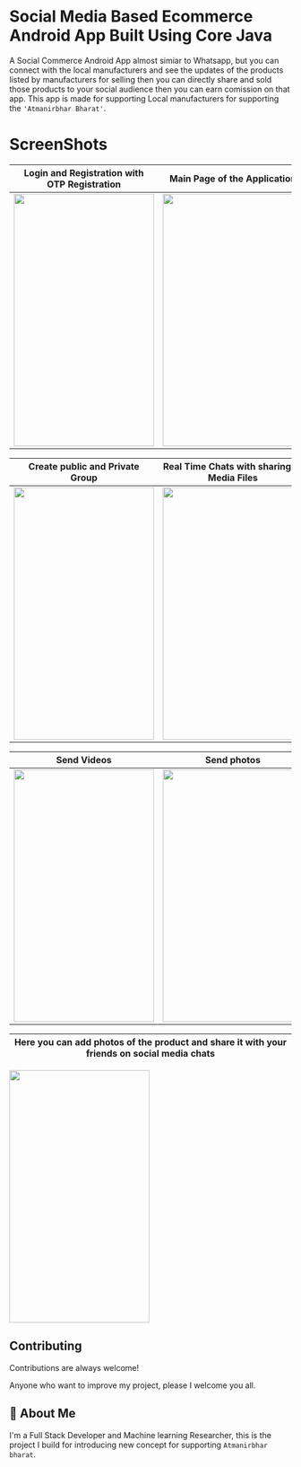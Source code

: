 
# Social Media Based Ecommerce Android App Built Using Core Java

A Social Commerce Android App almost simiar to Whatsapp, but you can connect with the local manufacturers and see the updates of the products listed by manufacturers for selling then you can directly share and sold those products to your social audience then you can earn comission on that app.
This app is made for supporting Local manufacturers for supporting the ``'Atmanirbhar Bharat'``.


# ScreenShots

Login and Registration with OTP Registration |  Main Page of the Application
:-------------------------:|:-------------------------:
<img src="https://user-images.githubusercontent.com/42493387/219646878-665c8b1a-ed34-422a-9974-d5341db32b4d.jpeg"  width="250" height="450">  | <img src="https://user-images.githubusercontent.com/42493387/219646908-a7297db3-043e-41d6-a31e-9f721f5b6bf0.jpeg"  width="250" height="450">

  Create public and Private Group|  Real Time Chats with sharing of Media Files
  :-------------------------:|:-------------------------:
  <img src="https://user-images.githubusercontent.com/42493387/219647761-16ed8789-683b-4c09-b628-ab002a555ecb.jpeg"  width="250" height="450">  | <img src="https://user-images.githubusercontent.com/42493387/219648057-4aa6c7c7-2dcb-4cf6-adf0-f998a5f8677a.jpeg"  width="250" height="450">
  
  Send Videos           |  Send photos
:-------------------------:|:-------------------------:
<img src="https://user-images.githubusercontent.com/42493387/219648078-c7f7c5ce-586b-46f3-9ec8-9c3f047d2e57.jpeg"  width="250" height="450">  |  <img src="https://user-images.githubusercontent.com/42493387/219648091-245799cf-06f3-48ac-950f-2e6f433f6976.jpeg"  width="250" height="450">

  Here you can add photos of the product and share it with your friends on social media chats | 
:-------------------------:|
<img src="https://user-images.githubusercontent.com/42493387/219648482-1ef57490-c66a-45e0-9fb7-8cf8be511737.jpeg"  width="250" height="450">  


## Contributing

Contributions are always welcome!

Anyone who want to improve my project, please I welcome you all.


## 🚀 About Me
I'm a Full Stack Developer and Machine learning Researcher, this is the project I build for introducing new concept for supporting ``Atmanirbhar bharat``.

